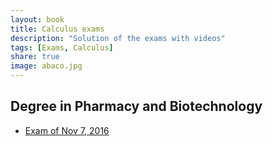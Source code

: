 ```yaml
---
layout: book
title: Calculus exams
description: "Solution of the exams with videos"
tags: [Exams, Calculus]
share: true
image: abaco.jpg
---
```


## Degree in Pharmacy and Biotechnology

- [Exam of Nov 7, 2016](pharmacy-2016-11-07.html)
